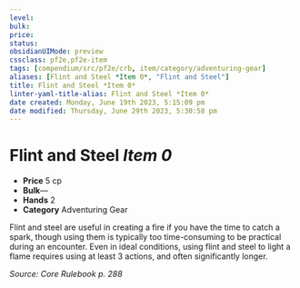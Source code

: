 ```yaml
---
level:
bulk:
price:
status:
obsidianUIMode: preview
cssclass: pf2e,pf2e-item
tags: [compendium/src/pf2e/crb, item/category/adventuring-gear]
aliases: [Flint and Steel *Item 0*, "Flint and Steel"]
title: Flint and Steel *Item 0*
linter-yaml-title-alias: Flint and Steel *Item 0*
date created: Monday, June 19th 2023, 5:15:09 pm
date modified: Thursday, June 29th 2023, 5:30:58 pm
---
```


# Flint and Steel *Item 0*

- **Price** 5 cp
- **Bulk**—
- **Hands** 2
- **Category** Adventuring Gear

Flint and steel are useful in creating a fire if you have the time to catch a spark, though using them is typically too time-consuming to be practical during an encounter. Even in ideal conditions, using flint and steel to light a flame requires using at least 3 actions, and often significantly longer.

*Source: Core Rulebook p. 288*
